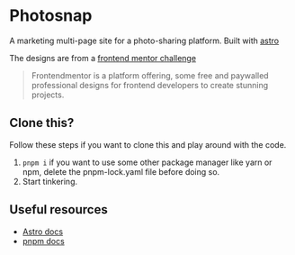 # Photosnap

A marketing multi-page site for a photo-sharing platform. Built with [astro](https://astro.build)

The designs are from a [frontend mentor challenge](https://www.frontendmentor.io/challenges/photosnap-multipage-website-nMDSrNmNW)

> Frontendmentor is a platform offering, some free and paywalled professional designs for frontend developers to create stunning projects.

## Clone this?

Follow these steps if you want to clone this and play around with the code.

1.  `pnpm i` if you want to use some other package manager like yarn or npm, delete the pnpm-lock.yaml file before doing so.
2.  Start tinkering.

## Useful resources

-   [Astro docs](https://docs.astro.build/en/getting-started/)
-   [pnpm docs](https://pnpm.io/installation)
